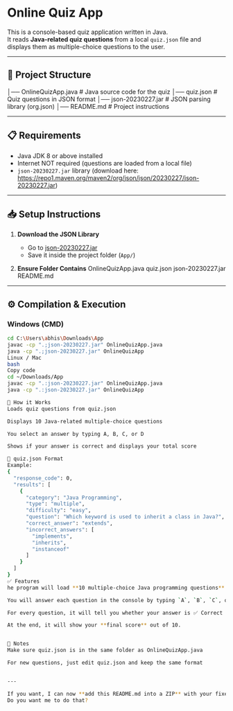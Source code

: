 # Online Quiz App 

This is a console-based quiz application written in Java.  
It reads **Java-related quiz questions** from a local `quiz.json` file and displays them as multiple-choice questions to the user.  

---

## 📂 Project Structure
│── OnlineQuizApp.java # Java source code for the quiz
│── quiz.json # Quiz questions in JSON format
│── json-20230227.jar # JSON parsing library (org.json)
│── README.md # Project instructions

---

## 📋 Requirements
- Java JDK 8 or above installed
- Internet NOT required (questions are loaded from a local file)
- `json-20230227.jar` library (download here: https://repo1.maven.org/maven2/org/json/json/20230227/json-20230227.jar)

---

## 📥 Setup Instructions

1. **Download the JSON Library**
   - Go to [json-20230227.jar](https://repo1.maven.org/maven2/org/json/json/20230227/json-20230227.jar)
   - Save it inside the project folder (`App/`)

2. **Ensure Folder Contains**
OnlineQuizApp.java
quiz.json
json-20230227.jar
README.md

---

## ⚙ Compilation & Execution

### **Windows (CMD)**
```bash
cd C:\Users\abhis\Downloads\App
javac -cp ".;json-20230227.jar" OnlineQuizApp.java
java -cp ".;json-20230227.jar" OnlineQuizApp
Linux / Mac
bash
Copy code
cd ~/Downloads/App
javac -cp ".:json-20230227.jar" OnlineQuizApp.java
java -cp ".:json-20230227.jar" OnlineQuizApp

🎯 How it Works
Loads quiz questions from quiz.json

Displays 10 Java-related multiple-choice questions

You select an answer by typing A, B, C, or D

Shows if your answer is correct and displays your total score

📝 quiz.json Format
Example:
{
  "response_code": 0,
  "results": [
    {
      "category": "Java Programming",
      "type": "multiple",
      "difficulty": "easy",
      "question": "Which keyword is used to inherit a class in Java?",
      "correct_answer": "extends",
      "incorrect_answers": [
        "implements",
        "inherits",
        "instanceof"
      ]
    }
  ]
}
✅ Features
he program will load **10 multiple-choice Java programming questions** from the local `quiz.json` file.

You will answer each question in the console by typing `A`, `B`, `C`, or `D`.

For every question, it will tell you whether your answer is ✅ Correct or ❌ Wrong, and display the correct answer if needed.

At the end, it will show your **final score** out of 10.


📌 Notes
Make sure quiz.json is in the same folder as OnlineQuizApp.java

For new questions, just edit quiz.json and keep the same format


---

If you want, I can now **add this README.md into a ZIP** with your fixed `OnlineQuizApp.java` and `quiz.json` so you have a ready-to-run package.  
Do you want me to do that?
